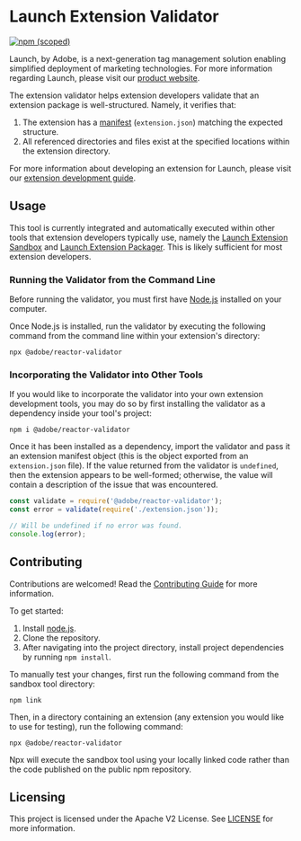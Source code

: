 # Launch Extension Validator

[![npm (scoped)](https://img.shields.io/npm/v/@adobe/reactor-validator.svg?style=flat)](https://www.npmjs.com/package/@adobe/reactor-validator)

Launch, by Adobe, is a next-generation tag management solution enabling simplified deployment of marketing technologies. For more information regarding Launch, please visit our [product website](http://www.adobe.com/enterprise/cloud-platform/launch.html).

The extension validator helps extension developers validate that an extension package is well-structured. Namely, it verifies that:

1. The extension has a [manifest](https://experienceleague.adobe.com/docs/launch/using/extension-dev/manifest.html?lang=en#extension-dev) (`extension.json`) matching the expected structure.
2. All referenced directories and files exist at the specified locations within the extension directory. 

For more information about developing an extension for Launch, please visit our [extension development guide](https://experienceleague.adobe.com/docs/launch/using/extension-dev/overview.html#extension-dev).  

## Usage

This tool is currently integrated and automatically executed within other tools that extension developers typically use, namely the [Launch Extension Sandbox](https://github.com/adobe/reactor-sandbox) and [Launch Extension Packager](https://github.com/adobe/reactor-packager). This is likely sufficient for most extension developers.

### Running the Validator from the Command Line

Before running the validator, you must first have [Node.js](https://nodejs.org/en/) installed on your computer.

Once Node.js is installed, run the validator by executing the following command from the command line within your extension's directory:

```
npx @adobe/reactor-validator
```


### Incorporating the Validator into Other Tools


If you would like to incorporate the validator into your own extension development tools, you may do so by first installing the validator as a dependency inside your tool's project:

```
npm i @adobe/reactor-validator
```

Once it has been installed as a dependency, import the validator and pass it an extension manifest object (this is the object exported from an `extension.json` file). If the value returned from the validator is `undefined`, then the extension appears to be well-formed; otherwise, the value will contain a description of the issue that was encountered. 

```javascript
const validate = require('@adobe/reactor-validator');
const error = validate(require('./extension.json'));

// Will be undefined if no error was found.
console.log(error);
```

## Contributing

Contributions are welcomed! Read the [Contributing Guide](CONTRIBUTING.md) for more information.

To get started:

1. Install [node.js](https://nodejs.org/).
3. Clone the repository.
4. After navigating into the project directory, install project dependencies by running `npm install`.

To manually test your changes, first run the following command from the sandbox tool directory:

```
npm link
```

Then, in a directory containing an extension (any extension you would like to use for testing), run the following command:

```
npx @adobe/reactor-validator
```

Npx will execute the sandbox tool using your locally linked code rather than the code published on the public npm repository.

## Licensing

This project is licensed under the Apache V2 License. See [LICENSE](LICENSE) for more information.

